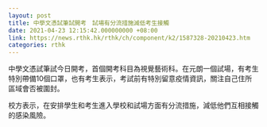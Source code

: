 ```yaml
---
layout: post
title: 中學文憑試筆試開考　試場有分流措施減低考生接觸
date: 2021-04-23 12:15:42.000000000 +08:00
link: https://news.rthk.hk/rthk/ch/component/k2/1587328-20210423.htm
categories: rthk
---
```


中學文憑試筆試今日開考，首個開考科目為視覺藝術科。在元朗一個試場，有考生特別帶備10個口罩，也有考生表示，考試前有特別留意疫情資訊，關注自己住所區域會否被圍封。

校方表示，在安排學生和考生進入學校和試場方面有分流措施，減低他們互相接觸的感染風險。
